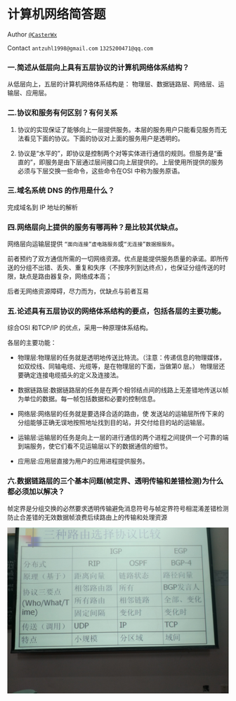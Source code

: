 # 计算机网络简答题

Author [`@CasterWx`](https://github.com/CasterWx)

Contact `antzuhl1998@gmail.com` `1325200471@qq.com`

### 一.简述从低层向上具有五层协议的计算机网络体系结构？

从低层向上，五层的计算机网络体系结构是：
物理层、数据链路层、网络层、运输层、应用层。

### 二.协议和服务有何区别？有何关系

1. 协议的实现保证了能够向上一层提供服务。本层的服务用户只能看见服务而无法看见下面的协议。下面的协议对上面的服务用户是透明的。

2. 协议是“水平的”，即协议是控制两个对等实体进行通信的规则。但服务是“垂直的”，即服务是由下层通过层间接口向上层提供的。上层使用所提供的服务必须与下层交换一些命令，这些命令在OSI 中称为服务原语。

### 三.域名系统 DNS 的作用是什么？

完成域名到 IP 地址的解析

### 四.网络层向上提供的服务有哪两种？是比较其优缺点。

网络层向运输层提供 `“面向连接”虚电路服务`或`“无连接”数据报服务`。

前者预约了双方通信所需的一切网络资源。优点是能提供服务质量的承诺。即所传送的分组不出错、丢失、重复和失序（不按序列到达终点），也保证分组传送的时限，缺点是路由器复杂，网络成本高；

后者无网络资源障碍，尽力而为，优缺点与前者互易

### 五.论述具有五层协议的网络体系结构的要点，包括各层的主要功能。

综合OSI 和TCP/IP 的优点，采用一种原理体系结构。

各层的主要功能：

* 物理层:物理层的任务就是透明地传送比特流。（注意：传递信息的物理媒体，如双绞线、同轴电缆、光缆等，是在物理层的下面，当做第0 层。） 物理层还要确定连接电缆插头的定义及连接法。

* 数据链路层:数据链路层的任务是在两个相邻结点间的线路上无差错地传送以帧为单位的数据。每一帧包括数据和必要的控制信息。

* 网络层:网络层的任务就是要选择合适的路由，使 发送站的运输层所传下来的分组能够正确无误地按照地址找到目的站，并交付给目的站的运输层。

* 运输层:运输层的任务是向上一层的进行通信的两个进程之间提供一个可靠的端到端服务，使它们看不见运输层以下的数据通信的细节。

* 应用层:应用层直接为用户的应用进程提供服务。

### 六.数据链路层的三个基本问题(帧定界、透明传输和差错检测)为什么都必须加以解决？

帧定界是分组交换的必然要求透明传输避免消息符号与帧定界符号相混淆差错检测防止合差错的无效数据帧浪费后续路由上的传输和处理资源

![img](png/png3ad268159850feb7.jpg)
